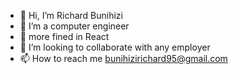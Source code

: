 - 👋 Hi, I’m Richard Bunihizi
- 👀 I’m a computer engineer
- 🌱 more fined in React 
- 💞️ I’m looking to collaborate with any employer
- 📫 How to reach me bunihizirichard95@gmail.com

<!---
bunihizi95/bunihizi95 is a ✨ special ✨ repository because its `README.md` (this file) appears on your GitHub profile.
You can click the Preview link to take a look at your changes.
--->
